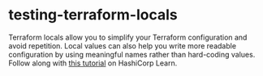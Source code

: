 # testing-terraform-locals

Terraform locals allow you to simplify your Terraform configuration and avoid
repetition. Local values can also help you write more readable configuration by
using meaningful names rather than hard-coding values. Follow along with [this
tutorial](https://learn.hashicorp.com/tutorials/terraform/locals?in=terraform/configuration-language) on HashiCorp Learn.
